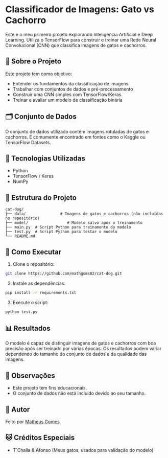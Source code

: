 # Classificador de Imagens: Gato vs Cachorro

Este é o meu primeiro projeto explorando Inteligência Artificial e Deep Learning. Utiliza o TensorFlow para construir e treinar uma Rede Neural Convolucional (CNN) que classifica imagens de gatos e cachorros.

## 🧠 Sobre o Projeto

Este projeto tem como objetivo:

* Entender os fundamentos da classificação de imagens
* Trabalhar com conjuntos de dados e pré-processamento
* Construir uma CNN simples com TensorFlow/Keras
* Treinar e avaliar um modelo de classificação binária

## 🗂 Conjunto de Dados

O conjunto de dados utilizado contém imagens rotuladas de gatos e cachorros. É comumente encontrado em fontes como o Kaggle ou TensorFlow Datasets.

## 🚀 Tecnologias Utilizadas

* Python
* TensorFlow / Keras
* NumPy

## 📁 Estrutura do Projeto

```
cat-dog/
├── data/               # Imagens de gatos e cachorros (não incluídas no repositório)
├── model/                 # Modelo salvo após o treinamento
├── main.py  # Script Python para treinamento do modelo
├── test.py  # Script Python para testar o modelo
└── README.md
```

## 🧪 Como Executar

1. Clone o repositório:

```bash
git clone https://github.com/mathgoms02/cat-dog.git
```

2. Instale as dependências:

```bash
pip install -r requirements.txt
```

3. Execute o script:

```bash
python test.py
```

## 📊 Resultados

O modelo é capaz de distinguir imagens de gatos e cachorros com boa precisão após ser treinado por várias épocas. Os resultados podem variar dependendo do tamanho do conjunto de dados e da qualidade das imagens.

## 📌 Observações

* Este projeto tem fins educacionais.
* O conjunto de dados não está incluído devido ao seu tamanho.

## 👤 Autor

Feito por [Matheus Gomes](https://github.com/mathgoms02)

## 🐱 Créditos Especiais
 - T´Challa & Afonso (Meus gatos, usados para validação do modelo)
